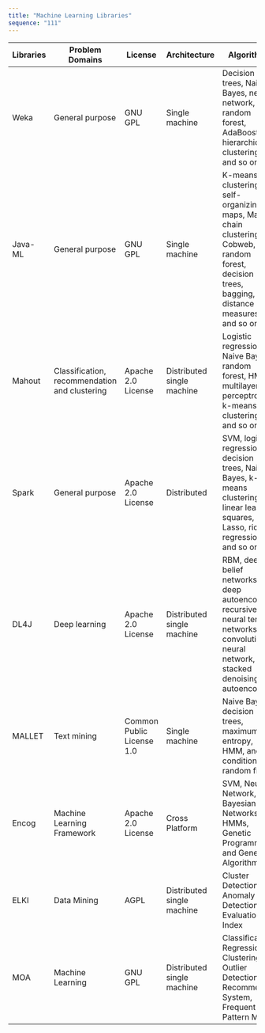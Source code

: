 ```yaml
---
title: "Machine Learning Libraries"
sequence: "111"
---
```



<table>
    <thead>
    <tr>
        <th>Libraries</th>
        <th>Problem Domains</th>
        <th>License</th>
        <th>Architecture</th>
        <th>Algorithms</th>
    </tr>
    </thead>
    <tbody>
    <tr>
        <td>Weka</td>
        <td>General purpose</td>
        <td>GNU GPL</td>
        <td>Single machine</td>
        <td>
            Decision trees, Naive Bayes,
            neural network, random forest,
            AdaBoost, hierarchical clustering, and so on
        </td>
    </tr>
    <tr>
        <td>Java-ML</td>
        <td>General purpose</td>
        <td>GNU GPL</td>
        <td>Single machine</td>
        <td>
            K-means clustering, self-organizing maps,
            Markov chain clustering, Cobweb,
            random forest, decision trees,
            bagging, distance measures, and so on
        </td>
    </tr>
    <tr>
        <td>Mahout</td>
        <td>
            Classification,
            recommendation
            and clustering
        </td>
        <td>Apache 2.0 License</td>
        <td>Distributed single machine</td>
        <td>
            Logistic regression, Naive Bayes,
            random forest, HMM, multilayer perceptron,
            k-means clustering, and so on
        </td>
    </tr>
    <tr>
        <td>Spark</td>
        <td>General purpose</td>
        <td>Apache 2.0 License</td>
        <td>Distributed</td>
        <td>
            SVM, logistic regression,
            decision trees, Naive Bayes,
            k-means clustering, linear least squares,
            Lasso, ridge regression, and so on
        </td>
    </tr>
    <tr>
        <td>DL4J</td>
        <td>Deep learning</td>
        <td>Apache 2.0 License</td>
        <td>Distributed single machine</td>
        <td>
            RBM, deep belief networks,
            deep autoencoders,
            recursive neural tensor networks,
            convolutional neural network,
            and stacked denoising autoencoders
        </td>
    </tr>
    <tr>
        <td>MALLET</td>
        <td>Text mining</td>
        <td>Common Public License 1.0</td>
        <td>Single machine</td>
        <td>
            Naive Bayes, decision trees,
            maximum entropy, HMM,
            and conditional random fields
        </td>
    </tr>
    <tr>
        <td>Encog</td>
        <td>Machine Learning Framework</td>
        <td>Apache 2.0 License</td>
        <td>Cross Platform</td>
        <td>
            SVM, Neural Network,
            Bayesian Networks, HMMs,
            Genetic Programming, and Genetic Algorithms
        </td>
    </tr>
    <tr>
        <td>ELKI</td>
        <td>Data Mining</td>
        <td>AGPL</td>
        <td>Distributed single machine</td>
        <td>
            Cluster Detection, Anomaly
            Detection, Evaluation, Index
        </td>
    </tr>
    <tr>
        <td>MOA</td>
        <td>Machine Learning</td>
        <td>GNU GPL</td>
        <td>Distributed single machine</td>
        <td>
            Classification, Regression,
            Clustering, Outlier Detection,
            Recommender System,
            Frequent Pattern Mining
        </td>
    </tr>
    </tbody>
</table>


